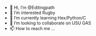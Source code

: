 - 👋 Hi, I’m @Editingpath
- 👀 I’m interested Rugby
- 🌱 I’m currently learning Hex/Python/C
- 💞️ I’m looking to collaborate on USU GAS
- 📫 How to reach me ...

<!---
Editingpath/Editingpath is a ✨ special ✨ repository because its `README.md` (this file) appears on your GitHub profile.
You can click the Preview link to take a look at your changes.
--->
